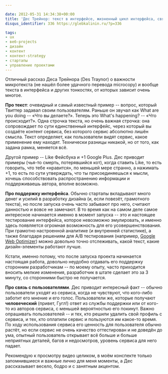 ```yaml
---

date: 2012-05-31 14:34:38+00:00
title: 'Дес Трейнор: текст в интерфейсе, жизненный цикл интерфейса, связь с пользователем'
disqus_identifier: 336 https://glebkalinin.ru/?p=336

tags:
- ux
- веб-projects
- дизайн
- контент
- контент-strategy
- стартапы
- управление проектами
---
```




Отличный рассказ Деса Трейнора (Des Traynor) о важности микротекста (не нашёл более удачного перевода microcopy) и вообще текста в интерфейса и других тонкостях, от которых зависит очень многое.

**Про текст**: очевидный и самый известный пример -- вопрос, который Твиттер задавал своим пользователям. Раньше он звучал как What are you doing -- «Что вы делаете?». Теперь это What's happening? -- «Что происходит?». Одна строчка текста, но очень важная строчка: она сопровождает по сути единственный интерфейс, через который вы создаёте контент сервиса, без которого сервис абсолютно лишён смысла. Текст определяет, как пользователи видят сервис, какое применение ему находят. Технически разницы никакой, но от того, как задана рамка, меняется всё.

Другой пример -- Like Фейсбука и +1 Google Plus. Дес приводит примеры (чья-то смерть, потерявшийся кот), когда ставить Like, то есть говорить, что тебе «нравится», по меньшей мере странно, а нажимать +1, то есть по сути утверждать, что ты присоединяешься к мысли, хочешь способствовать распространению информации и поддерживаешь автора, вполне возможно.

**Про поддержку интерфейса**. Обычно стартапы вкладывают много денег и усилий в разработку дизайна (и, если повезёт, грамотного текста), но после запуска очень часто забывают про него, считают данностью и вовсе не замечают. В то время как на самом деле самое интересное начинается именно в момент запуска -- это и настоящее тестирование интерфейса, которое невозможно эмулировать, и именно здесь появляется огромная возможность для его усовершенствования. При грамотно настроенной аналитике (и внутренней статистике), а также благодаря решениям для A/B тестирования (например, [Google Web Optimizer](http://www.google.com/websiteoptimizer)) можно довольно точно отслеживать, какой текст, какие дизайн-элементы работают лучше.

Кстати, именно потому, что после запуска проекта начинается настоящая работа, довольно неудобно отдавать его поддержку сторонним разработчикам -- по моему опыту, часто приходится вносить мелкие изменения, разработчик в штате сделает это за 3 минуту, со сторонними быстро не получается.

**Про связь с пользователями**. Дес приводит интересный факт -- обычно пользователи уходят из сервиса, когда не чувствуют, что кого-либо заботит его мнение и его голос. Пользователи же, которые получают **человеческий** (привет, Гугл!) ответ из службы поддержки или от кого-то из авторов сервиса, с меньшей вероятностью его покинут. Важно опрашивать пользователей -- и тех, кто решили удалить свой профиль с сервиса, и тех, кто оплатили сервис и пользуются им какое-то время. По ходу использования сервиса его ценность для пользователя обычно растёт, но если сервис не очень качество оттестирован и не доведён до ума, опытный пользователь открывает всё больше и больше неприятных деталей, багов и недосмотров, уровень сервиса для него падает.

Рекомендую к просмотру видео целиком, в моём конспекте только запомнившиеся и важные лично для меня моменты, а Дес рассказывает весело, бодро и с занятным акцентом.
